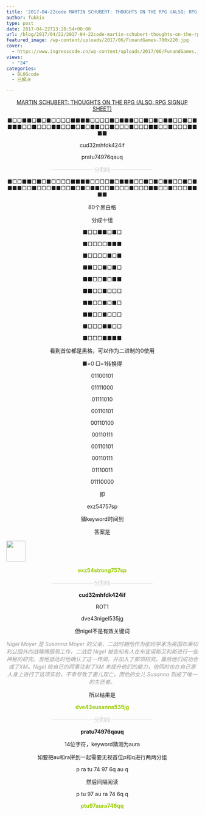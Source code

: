```yaml
---
title: '2017-04-22code MARTIN SCHUBERT: THOUGHTS ON THE RPG (ALSO: RPG SIGNUP SHEET)'
author: fukkix
type: post
date: 2017-04-22T13:28:54+00:00
url: /blog/2017/04/22/2017-04-22code-martin-schubert-thoughts-on-the-rpg-also-rpg-signup-sheet/
featured_image: /wp-content/uploads/2017/06/FunandGames-700x220.jpg
cover:
  - https://www.ingresscode.cn/wp-content/uploads/2017/06/FunandGames.jpg
views:
  - "24"
categories:
  - BLOGcode
  - 已解决

---
```

<p style="text-align: center;">
  <a href="http://investigate.ingress.com/2017/04/22/martin-schubert-thoughts-on-the-rpg-also-rpg-signup-sheet/">MARTIN SCHUBERT: THOUGHTS ON THE RPG (ALSO: RPG SIGNUP SHEET)</a>
</p>

<p style="text-align: center;">
  ■□□■■□■□■□□□□■■■■□□□□■□■■■□□■□■□■■□□■□■■■■□□■□□□■■□□■□■□■■□□■□□□■□□□■■□□■□□□■■■■
</p>

<p style="text-align: center;">
  cud32mhfdk424if
</p>

<p style="text-align: center;">
  pratu74976qauq<!--more-->
</p>

<p style="text-align: center;">
  <span style="color: #cccccc;">————————分割线————————</span>
</p>

<p style="text-align: center;">
  ■□□■■□■□■□□□□■■■■□□□□■□■■■□□■□■□■■□□■□■■■■□□■□□□■■□□■□■□■■□□■□□□■□□□■■□□■□□□■■■■
</p>

<p style="text-align: center;">
  80个黑白格
</p>

<p style="text-align: center;">
  分成十组
</p>

<p style="text-align: center;">
  ■□□■■□■□
</p>

<p style="text-align: center;">
  ■□□□□■■■
</p>

<p style="text-align: center;">
  ■□□□□■□■
</p>

<p style="text-align: center;">
  ■■□□■□■□
</p>

<p style="text-align: center;">
  ■■□□■□■■
</p>

<p style="text-align: center;">
  ■■□□■□□□
</p>

<p style="text-align: center;">
  ■■□□■□■□
</p>

<p style="text-align: center;">
  ■■□□■□□□
</p>

<p style="text-align: center;">
  ■□□□■■□□
</p>

<p style="text-align: center;">
  ■□□□■■■■
</p>

<p style="text-align: center;">
  看到首位都是黑格，可以作为二进制的0使用
</p>

<p style="text-align: center;">
  ■=0 □=1转换得
</p>

<p style="text-align: center;">
  01100101
</p>

<p style="text-align: center;">
  01111000
</p>

<p style="text-align: center;">
  01111010
</p>

<p style="text-align: center;">
  00110101
</p>

<p style="text-align: center;">
  00110100
</p>

<p style="text-align: center;">
  00110111
</p>

<p style="text-align: center;">
  00110101
</p>

<p style="text-align: center;">
  00110111
</p>

<p style="text-align: center;">
  01110011
</p>

<p style="text-align: center;">
  01110000
</p>

<p style="text-align: center;">
  即
</p>

<p style="text-align: center;">
  exz54757sp
</p>

<p style="text-align: center;">
  猜keyword时间到
</p>

<p style="text-align: center;">
  答案是
</p>

<img class="size-full wp-image-173 aligncenter" src="https://www.ingresscode.cn/wp-content/uploads/2017/06/092.f9182271aae7c6b45299439c745fc0b07.png" alt="" width="50" height="55" />

<p style="text-align: center;">
  <span style="color: #99cc00;"><strong>exz54strong757sp</strong></span>
</p>

<p style="text-align: center;">
  <span style="color: #cccccc;">————————分割线————————</span>
</p>

<p style="text-align: center;">
  <strong>cud32mhfdk424if</strong>
</p>

<p style="text-align: center;">
  ROT1
</p>

<p style="text-align: center;">
  dve43nigel535jg
</p>

<p style="text-align: center;">
  但nigel不是有效关键词
</p>

<p style="text-align: center;">
  <span style="color: #999999;"><em>Nigel Moyer 是 Susanna Moyer 的父亲，二战时期他作为密码学家为英国布莱切利公园外的战略情报局工作，二战后 Nigel 被告知有人在布宜诺斯艾利斯进行一些神秘的研究。当他抵达时他确认了这一传闻，并加入了那项研究。最后他们成功合成了XM。Nigel 给自己的同事注射了XM 来提升他们的能力，他同时也在自己家人身上进行了这项实验，不幸导致了妻儿双亡，而他的女儿 Susanna 则成了唯一的生还者。</em></span>
</p>

<p style="text-align: center;">
  所以结果是
</p>

<p style="text-align: center;">
  <span style="color: #99cc00;"><strong>dve43susanna535jg</strong></span>
</p>

<p style="text-align: center;">
  <span style="color: #cccccc;">————————分割线————————</span>
</p>

<p style="text-align: center;">
  <strong>pratu74976qauq</strong>
</p>

<p style="text-align: center;">
  14位字符，keyword猜测为aura
</p>

<p style="text-align: center;">
  如要把au和ra拼到一起需要无视首位p和q进行两两分组
</p>

<p style="text-align: center;">
  p ra tu 74 97 6q au q
</p>

<p style="text-align: center;">
  然后间隔阅读
</p>

<p style="text-align: center;">
  p tu 97 au ra 74 6q q
</p>

<p style="text-align: center;">
  <span style="color: #99cc00;"><strong>ptu97aura746qq</strong></span>
</p>

&nbsp;

&nbsp;
